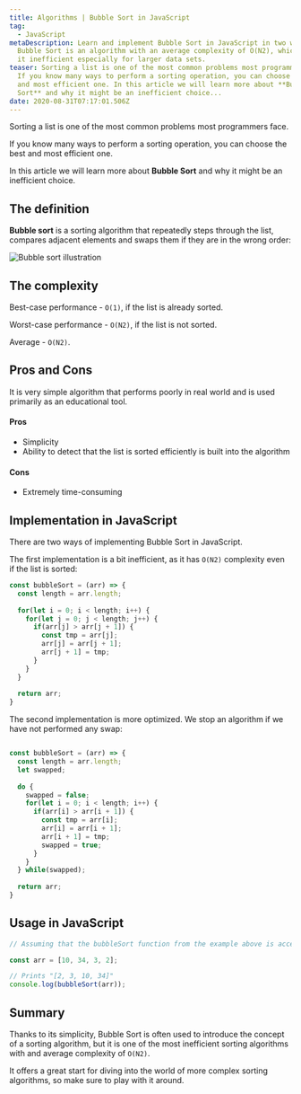 ```yaml
---
title: Algorithms | Bubble Sort in JavaScript
tag:
  - JavaScript
metaDescription: Learn and implement Bubble Sort in JavaScript in two ways.
  Bubble Sort is an algorithm with an average complexity of O(N2), which makes
  it inefficient especially for larger data sets.
teaser: Sorting a list is one of the most common problems most programmers face.
  If you know many ways to perform a sorting operation, you can choose the best
  and most efficient one. In this article we will learn more about **Bubble
  Sort** and why it might be an inefficient choice...
date: 2020-08-31T07:17:01.506Z
---
```

Sorting a list is one of the most common problems most programmers face. 

If you know many ways to perform a sorting operation, you can choose the best and most efficient one. 

In this article we will learn more about **Bubble Sort** and why it might be an inefficient choice.

## The definition

**Bubble sort** is a sorting algorithm that repeatedly steps through the list, compares adjacent elements and swaps them if they are in the wrong order:

![Bubble sort illustration](/img/bubble-sort.gif "Bubble sort illustration")

## The complexity

Best-case performance - `O(1)`, if the list is already sorted.

Worst-case performance - `O(N2)`, if the list is not sorted.

Average - `O(N2)`.

## Pros and Cons

It is very simple algorithm that performs poorly in real world and is used primarily as an educational tool.

#### Pros

* Simplicity
* Ability to detect that the list is sorted efficiently is built into the algorithm

#### Cons

* Extremely time-consuming

## Implementation in JavaScript

There are two ways of implementing Bubble Sort in JavaScript.

The first implementation is a bit inefficient, as it has `O(N2)` complexity even if the list is sorted:

```javascript
const bubbleSort = (arr) => {
  const length = arr.length;
  
  for(let i = 0; i < length; i++) {
    for(let j = 0; j < length; j++) {
      if(arr[j] > arr[j + 1]) {
        const tmp = arr[j];
        arr[j] = arr[j + 1];
        arr[j + 1] = tmp;
      }
    } 
  }
  
  return arr;
}
```

The second implementation is more optimized. We stop an algorithm if we have not performed any swap:

```javascript

const bubbleSort = (arr) => {
  const length = arr.length;
  let swapped;
  
  do {
    swapped = false;
    for(let i = 0; i < length; i++) {
      if(arr[i] > arr[i + 1]) {
        const tmp = arr[i];
        arr[i] = arr[i + 1];
        arr[i + 1] = tmp;
        swapped = true;
      }
    } 
  } while(swapped);
  
  return arr;
}
```

## Usage in JavaScript

```javascript
// Assuming that the bubbleSort function from the example above is accessible

const arr = [10, 34, 3, 2];

// Prints "[2, 3, 10, 34]"
console.log(bubbleSort(arr));
```

## Summary

Thanks to its simplicity, Bubble Sort is often used to introduce the concept of a sorting algorithm, but it is one of the most inefficient sorting algorithms with and average complexity of `O(N2)`.

It offers a great start for diving into the world of more complex sorting algorithms, so make sure to play with it around.